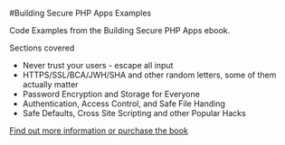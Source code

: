 #Building Secure PHP Apps Examples

Code Examples from the Building Secure PHP Apps ebook.

Sections covered

* Never trust your users - escape all input
* HTTPS/SSL/BCA/JWH/SHA and other random letters, some of them actually matter
* Password Encryption and Storage for Everyone
* Authentication, Access Control, and Safe File Handing
* Safe Defaults, Cross Site Scripting and other Popular Hacks


[Find out more information or purchase the book](https://leanpub.com/buildingsecurephpapps)
